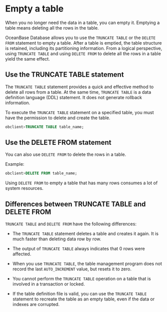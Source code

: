 Empty a table 
==================================

When you no longer need the data in a table, you can empty it. Emptying a table means deleting all the rows in the table. 

OceanBase Database allows you to use the `TRUNCATE TABLE` or the `DELETE FROM` statement to empty a table. After a table is emptied, the table structure is retained, including its partitioning information. From a logical perspective, using `TRUNCATE TABLE` and using `DELETE FROM` to delete all the rows in a table yield the same effect. 

Use the TRUNCATE TABLE statement 
-----------------------------------------------------

The `TRUNCATE TABLE` statement provides a quick and effective method to delete all rows from a table. At the same time, `TRUNCATE TABLE` is a data definition language (DDL) statement. It does not generate rollback information. 

To execute the `TRUNCATE TABLE` statement on a specified table, you must have the permission to delete and create the table. 

```sql
obclient>TRUNCATE TABLE table_name;
```



Use the DELETE FROM statement 
--------------------------------------------------

You can also use `DELETE FROM` to delete the rows in a table. 

Example:

```sql
obclient>DELETE FROM table_name;
```



Using `DELETE FROM` to empty a table that has many rows consumes a lot of system resources.

Differences between TRUNCATE TABLE and DELETE FROM 
-----------------------------------------------------------------------

`TRUNCATE TABLE` and `DELETE FROM` have the following differences:

* The `TRUNCATE TABLE` statement deletes a table and creates it again. It is much faster than deleting data row by row.

  

* The output of `TRUNCATE TABLE` always indicates that 0 rows were affected.

  

* When you use `TRUNCATE TABLE`, the table management program does not record the last `AUTO_INCREMENT` value, but resets it to zero.

  

* You cannot perform the `TRUNCATE TABLE` operation on a table that is involved in a transaction or locked.

  

* If the table definition file is valid, you can use the `TRUNCATE TABLE` statement to recreate the table as an empty table, even if the data or indexes are corrupted.

  



